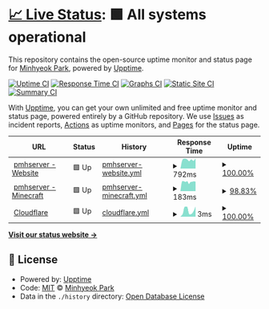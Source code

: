 # [📈 Live Status](https://status.shutupandtakemy.codes): <!--live status--> **🟩 All systems operational**

This repository contains the open-source uptime monitor and status page for [Minhyeok Park](https://pmh.codes), powered by [Upptime](https://github.com/upptime/upptime).

[![Uptime CI](https://github.com/pmh-only/pmhserver-status/workflows/Uptime%20CI/badge.svg)](https://github.com/pmh-only/pmhserver-status/actions?query=workflow%3A%22Uptime+CI%22)
[![Response Time CI](https://github.com/pmh-only/pmhserver-status/workflows/Response%20Time%20CI/badge.svg)](https://github.com/pmh-only/pmhserver-status/actions?query=workflow%3A%22Response+Time+CI%22)
[![Graphs CI](https://github.com/pmh-only/pmhserver-status/workflows/Graphs%20CI/badge.svg)](https://github.com/pmh-only/pmhserver-status/actions?query=workflow%3A%22Graphs+CI%22)
[![Static Site CI](https://github.com/pmh-only/pmhserver-status/workflows/Static%20Site%20CI/badge.svg)](https://github.com/pmh-only/pmhserver-status/actions?query=workflow%3A%22Static+Site+CI%22)
[![Summary CI](https://github.com/pmh-only/pmhserver-status/workflows/Summary%20CI/badge.svg)](https://github.com/pmh-only/pmhserver-status/actions?query=workflow%3A%22Summary+CI%22)

With [Upptime](https://upptime.js.org), you can get your own unlimited and free uptime monitor and status page, powered entirely by a GitHub repository. We use [Issues](https://github.com/pmh-only/pmhserver-status/issues) as incident reports, [Actions](https://github.com/pmh-only/pmhserver-status/actions) as uptime monitors, and [Pages](https://status.shutupandtakemy.codes) for the status page.

<!--start: status pages-->
<!-- This summary is generated by Upptime (https://github.com/upptime/upptime) -->
<!-- Do not edit this manually, your changes will be overwritten -->
<!-- prettier-ignore -->
| URL | Status | History | Response Time | Uptime |
| --- | ------ | ------- | ------------- | ------ |
| <img alt="" src="https://shutupandtakemy.codes/mntserver.png" height="13"> [pmhserver - Website](https://shutupandtakemy.codes) | 🟩 Up | [pmhserver-website.yml](https://github.com/pmh-only/pmhserver-status/commits/HEAD/history/pmhserver-website.yml) | <details><summary><img alt="Response time graph" src="./graphs/pmhserver-website/response-time-week.png" height="20"> 792ms</summary><br><a href="https://status.shutupandtakemy.codes/history/pmhserver-website"><img alt="Response time 771" src="https://img.shields.io/endpoint?url=https%3A%2F%2Fraw.githubusercontent.com%2Fpmh-only%2Fpmhserver-status%2FHEAD%2Fapi%2Fpmhserver-website%2Fresponse-time.json"></a><br><a href="https://status.shutupandtakemy.codes/history/pmhserver-website"><img alt="24-hour response time 899" src="https://img.shields.io/endpoint?url=https%3A%2F%2Fraw.githubusercontent.com%2Fpmh-only%2Fpmhserver-status%2FHEAD%2Fapi%2Fpmhserver-website%2Fresponse-time-day.json"></a><br><a href="https://status.shutupandtakemy.codes/history/pmhserver-website"><img alt="7-day response time 792" src="https://img.shields.io/endpoint?url=https%3A%2F%2Fraw.githubusercontent.com%2Fpmh-only%2Fpmhserver-status%2FHEAD%2Fapi%2Fpmhserver-website%2Fresponse-time-week.json"></a><br><a href="https://status.shutupandtakemy.codes/history/pmhserver-website"><img alt="30-day response time 754" src="https://img.shields.io/endpoint?url=https%3A%2F%2Fraw.githubusercontent.com%2Fpmh-only%2Fpmhserver-status%2FHEAD%2Fapi%2Fpmhserver-website%2Fresponse-time-month.json"></a><br><a href="https://status.shutupandtakemy.codes/history/pmhserver-website"><img alt="1-year response time 771" src="https://img.shields.io/endpoint?url=https%3A%2F%2Fraw.githubusercontent.com%2Fpmh-only%2Fpmhserver-status%2FHEAD%2Fapi%2Fpmhserver-website%2Fresponse-time-year.json"></a></details> | <details><summary><a href="https://status.shutupandtakemy.codes/history/pmhserver-website">100.00%</a></summary><a href="https://status.shutupandtakemy.codes/history/pmhserver-website"><img alt="All-time uptime 100.00%" src="https://img.shields.io/endpoint?url=https%3A%2F%2Fraw.githubusercontent.com%2Fpmh-only%2Fpmhserver-status%2FHEAD%2Fapi%2Fpmhserver-website%2Fuptime.json"></a><br><a href="https://status.shutupandtakemy.codes/history/pmhserver-website"><img alt="24-hour uptime 100.00%" src="https://img.shields.io/endpoint?url=https%3A%2F%2Fraw.githubusercontent.com%2Fpmh-only%2Fpmhserver-status%2FHEAD%2Fapi%2Fpmhserver-website%2Fuptime-day.json"></a><br><a href="https://status.shutupandtakemy.codes/history/pmhserver-website"><img alt="7-day uptime 100.00%" src="https://img.shields.io/endpoint?url=https%3A%2F%2Fraw.githubusercontent.com%2Fpmh-only%2Fpmhserver-status%2FHEAD%2Fapi%2Fpmhserver-website%2Fuptime-week.json"></a><br><a href="https://status.shutupandtakemy.codes/history/pmhserver-website"><img alt="30-day uptime 100.00%" src="https://img.shields.io/endpoint?url=https%3A%2F%2Fraw.githubusercontent.com%2Fpmh-only%2Fpmhserver-status%2FHEAD%2Fapi%2Fpmhserver-website%2Fuptime-month.json"></a><br><a href="https://status.shutupandtakemy.codes/history/pmhserver-website"><img alt="1-year uptime 100.00%" src="https://img.shields.io/endpoint?url=https%3A%2F%2Fraw.githubusercontent.com%2Fpmh-only%2Fpmhserver-status%2FHEAD%2Fapi%2Fpmhserver-website%2Fuptime-year.json"></a></details>
| <img alt="" src="https://www.minecraft.net/etc.clientlibs/minecraft/clientlibs/main/resources/favicon.ico" height="13"> [pmhserver - Minecraft](shutupandtakemy.codes) | 🟩 Up | [pmhserver-minecraft.yml](https://github.com/pmh-only/pmhserver-status/commits/HEAD/history/pmhserver-minecraft.yml) | <details><summary><img alt="Response time graph" src="./graphs/pmhserver-minecraft/response-time-week.png" height="20"> 183ms</summary><br><a href="https://status.shutupandtakemy.codes/history/pmhserver-minecraft"><img alt="Response time 256" src="https://img.shields.io/endpoint?url=https%3A%2F%2Fraw.githubusercontent.com%2Fpmh-only%2Fpmhserver-status%2FHEAD%2Fapi%2Fpmhserver-minecraft%2Fresponse-time.json"></a><br><a href="https://status.shutupandtakemy.codes/history/pmhserver-minecraft"><img alt="24-hour response time 187" src="https://img.shields.io/endpoint?url=https%3A%2F%2Fraw.githubusercontent.com%2Fpmh-only%2Fpmhserver-status%2FHEAD%2Fapi%2Fpmhserver-minecraft%2Fresponse-time-day.json"></a><br><a href="https://status.shutupandtakemy.codes/history/pmhserver-minecraft"><img alt="7-day response time 183" src="https://img.shields.io/endpoint?url=https%3A%2F%2Fraw.githubusercontent.com%2Fpmh-only%2Fpmhserver-status%2FHEAD%2Fapi%2Fpmhserver-minecraft%2Fresponse-time-week.json"></a><br><a href="https://status.shutupandtakemy.codes/history/pmhserver-minecraft"><img alt="30-day response time 214" src="https://img.shields.io/endpoint?url=https%3A%2F%2Fraw.githubusercontent.com%2Fpmh-only%2Fpmhserver-status%2FHEAD%2Fapi%2Fpmhserver-minecraft%2Fresponse-time-month.json"></a><br><a href="https://status.shutupandtakemy.codes/history/pmhserver-minecraft"><img alt="1-year response time 256" src="https://img.shields.io/endpoint?url=https%3A%2F%2Fraw.githubusercontent.com%2Fpmh-only%2Fpmhserver-status%2FHEAD%2Fapi%2Fpmhserver-minecraft%2Fresponse-time-year.json"></a></details> | <details><summary><a href="https://status.shutupandtakemy.codes/history/pmhserver-minecraft">98.83%</a></summary><a href="https://status.shutupandtakemy.codes/history/pmhserver-minecraft"><img alt="All-time uptime 99.86%" src="https://img.shields.io/endpoint?url=https%3A%2F%2Fraw.githubusercontent.com%2Fpmh-only%2Fpmhserver-status%2FHEAD%2Fapi%2Fpmhserver-minecraft%2Fuptime.json"></a><br><a href="https://status.shutupandtakemy.codes/history/pmhserver-minecraft"><img alt="24-hour uptime 100.00%" src="https://img.shields.io/endpoint?url=https%3A%2F%2Fraw.githubusercontent.com%2Fpmh-only%2Fpmhserver-status%2FHEAD%2Fapi%2Fpmhserver-minecraft%2Fuptime-day.json"></a><br><a href="https://status.shutupandtakemy.codes/history/pmhserver-minecraft"><img alt="7-day uptime 98.83%" src="https://img.shields.io/endpoint?url=https%3A%2F%2Fraw.githubusercontent.com%2Fpmh-only%2Fpmhserver-status%2FHEAD%2Fapi%2Fpmhserver-minecraft%2Fuptime-week.json"></a><br><a href="https://status.shutupandtakemy.codes/history/pmhserver-minecraft"><img alt="30-day uptime 99.73%" src="https://img.shields.io/endpoint?url=https%3A%2F%2Fraw.githubusercontent.com%2Fpmh-only%2Fpmhserver-status%2FHEAD%2Fapi%2Fpmhserver-minecraft%2Fuptime-month.json"></a><br><a href="https://status.shutupandtakemy.codes/history/pmhserver-minecraft"><img alt="1-year uptime 99.86%" src="https://img.shields.io/endpoint?url=https%3A%2F%2Fraw.githubusercontent.com%2Fpmh-only%2Fpmhserver-status%2FHEAD%2Fapi%2Fpmhserver-minecraft%2Fuptime-year.json"></a></details>
| <img alt="" src="https://cloudflare.com/favicon.ico" height="13"> [Cloudflare](jack.ns.cloudflare.com) | 🟩 Up | [cloudflare.yml](https://github.com/pmh-only/pmhserver-status/commits/HEAD/history/cloudflare.yml) | <details><summary><img alt="Response time graph" src="./graphs/cloudflare/response-time-week.png" height="20"> 3ms</summary><br><a href="https://status.shutupandtakemy.codes/history/cloudflare"><img alt="Response time 4" src="https://img.shields.io/endpoint?url=https%3A%2F%2Fraw.githubusercontent.com%2Fpmh-only%2Fpmhserver-status%2FHEAD%2Fapi%2Fcloudflare%2Fresponse-time.json"></a><br><a href="https://status.shutupandtakemy.codes/history/cloudflare"><img alt="24-hour response time 5" src="https://img.shields.io/endpoint?url=https%3A%2F%2Fraw.githubusercontent.com%2Fpmh-only%2Fpmhserver-status%2FHEAD%2Fapi%2Fcloudflare%2Fresponse-time-day.json"></a><br><a href="https://status.shutupandtakemy.codes/history/cloudflare"><img alt="7-day response time 3" src="https://img.shields.io/endpoint?url=https%3A%2F%2Fraw.githubusercontent.com%2Fpmh-only%2Fpmhserver-status%2FHEAD%2Fapi%2Fcloudflare%2Fresponse-time-week.json"></a><br><a href="https://status.shutupandtakemy.codes/history/cloudflare"><img alt="30-day response time 4" src="https://img.shields.io/endpoint?url=https%3A%2F%2Fraw.githubusercontent.com%2Fpmh-only%2Fpmhserver-status%2FHEAD%2Fapi%2Fcloudflare%2Fresponse-time-month.json"></a><br><a href="https://status.shutupandtakemy.codes/history/cloudflare"><img alt="1-year response time 4" src="https://img.shields.io/endpoint?url=https%3A%2F%2Fraw.githubusercontent.com%2Fpmh-only%2Fpmhserver-status%2FHEAD%2Fapi%2Fcloudflare%2Fresponse-time-year.json"></a></details> | <details><summary><a href="https://status.shutupandtakemy.codes/history/cloudflare">100.00%</a></summary><a href="https://status.shutupandtakemy.codes/history/cloudflare"><img alt="All-time uptime 100.00%" src="https://img.shields.io/endpoint?url=https%3A%2F%2Fraw.githubusercontent.com%2Fpmh-only%2Fpmhserver-status%2FHEAD%2Fapi%2Fcloudflare%2Fuptime.json"></a><br><a href="https://status.shutupandtakemy.codes/history/cloudflare"><img alt="24-hour uptime 100.00%" src="https://img.shields.io/endpoint?url=https%3A%2F%2Fraw.githubusercontent.com%2Fpmh-only%2Fpmhserver-status%2FHEAD%2Fapi%2Fcloudflare%2Fuptime-day.json"></a><br><a href="https://status.shutupandtakemy.codes/history/cloudflare"><img alt="7-day uptime 100.00%" src="https://img.shields.io/endpoint?url=https%3A%2F%2Fraw.githubusercontent.com%2Fpmh-only%2Fpmhserver-status%2FHEAD%2Fapi%2Fcloudflare%2Fuptime-week.json"></a><br><a href="https://status.shutupandtakemy.codes/history/cloudflare"><img alt="30-day uptime 100.00%" src="https://img.shields.io/endpoint?url=https%3A%2F%2Fraw.githubusercontent.com%2Fpmh-only%2Fpmhserver-status%2FHEAD%2Fapi%2Fcloudflare%2Fuptime-month.json"></a><br><a href="https://status.shutupandtakemy.codes/history/cloudflare"><img alt="1-year uptime 100.00%" src="https://img.shields.io/endpoint?url=https%3A%2F%2Fraw.githubusercontent.com%2Fpmh-only%2Fpmhserver-status%2FHEAD%2Fapi%2Fcloudflare%2Fuptime-year.json"></a></details>

<!--end: status pages-->

[**Visit our status website →**](https://status.shutupandtakemy.codes)

## 📄 License

- Powered by: [Upptime](https://github.com/upptime/upptime)
- Code: [MIT](./LICENSE) © [Minhyeok Park](https://pmh.codes)
- Data in the `./history` directory: [Open Database License](https://opendatacommons.org/licenses/odbl/1-0/)
